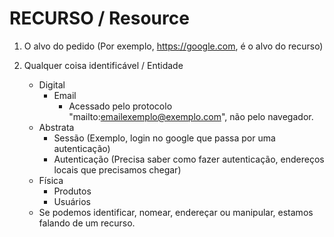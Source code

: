 # RECURSO / Resource

1. O alvo do pedido (Por exemplo, https://google.com, é o alvo do recurso)

2. Qualquer coisa identificável / Entidade
    - Digital
        - Email
            - Acessado pelo protocolo "mailto:emailexemplo@exemplo.com", não pelo navegador.
    - Abstrata
        - Sessão (Exemplo, login no google que passa por uma autenticação)
        - Autenticação (Precisa saber como fazer autenticação, endereços locais que precisamos chegar)
    - Física
        - Produtos
        - Usuários
    - Se podemos identificar, nomear, endereçar ou manipular, estamos falando de um recurso.